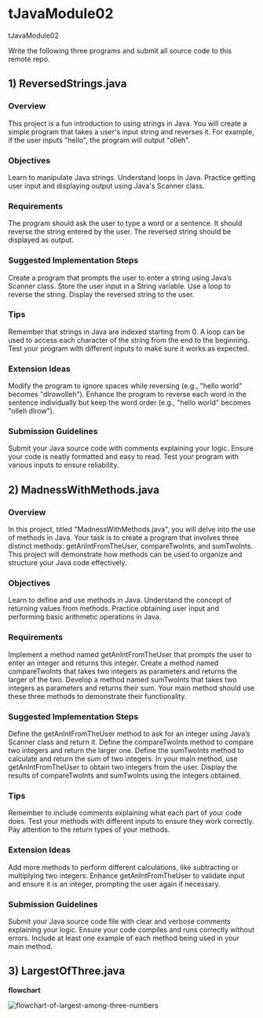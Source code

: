# tJavaModule02
tJavaModule02

Write the following three programs and submit all source code to this remote repo.

## 1) ReversedStrings.java
### Overview
This project is a fun introduction to using strings in Java. You will create a simple program that takes a user's input string and reverses it. For example, if the user inputs "hello", the program will output "olleh".

### Objectives
Learn to manipulate Java strings.
Understand loops in Java.
Practice getting user input and displaying output using Java's Scanner class.
### Requirements
The program should ask the user to type a word or a sentence.
It should reverse the string entered by the user.
The reversed string should be displayed as output.
### Suggested Implementation Steps
Create a program that prompts the user to enter a string using Java’s Scanner class.
Store the user input in a String variable.
Use a loop to reverse the string.
Display the reversed string to the user.
### Tips
Remember that strings in Java are indexed starting from 0.
A loop can be used to access each character of the string from the end to the beginning.
Test your program with different inputs to make sure it works as expected.
### Extension Ideas
Modify the program to ignore spaces while reversing (e.g., "hello world" becomes "dlrowolleh").
Enhance the program to reverse each word in the sentence individually but keep the word order (e.g., "hello world" becomes "olleh dlrow").
### Submission Guidelines
Submit your Java source code with comments explaining your logic.
Ensure your code is neatly formatted and easy to read.
Test your program with various inputs to ensure reliability.

## 2) MadnessWithMethods.java
### Overview
In this project, titled "MadnessWithMethods.java", you will delve into the use of methods in Java. Your task is to create a program that involves three distinct methods: getAnIntFromTheUser, compareTwoInts, and sumTwoInts. This project will demonstrate how methods can be used to organize and structure your Java code effectively.
### Objectives
Learn to define and use methods in Java.
Understand the concept of returning values from methods.
Practice obtaining user input and performing basic arithmetic operations in Java.
### Requirements
Implement a method named getAnIntFromTheUser that prompts the user to enter an integer and returns this integer.
Create a method named compareTwoInts that takes two integers as parameters and returns the larger of the two.
Develop a method named sumTwoInts that takes two integers as parameters and returns their sum.
Your main method should use these three methods to demonstrate their functionality.
### Suggested Implementation Steps
Define the getAnIntFromTheUser method to ask for an integer using Java’s Scanner class and return it.
Define the compareTwoInts method to compare two integers and return the larger one.
Define the sumTwoInts method to calculate and return the sum of two integers.
In your main method, use getAnIntFromTheUser to obtain two integers from the user.
Display the results of compareTwoInts and sumTwoInts using the integers obtained.
### Tips
Remember to include comments explaining what each part of your code does.
Test your methods with different inputs to ensure they work correctly.
Pay attention to the return types of your methods.
### Extension Ideas
Add more methods to perform different calculations, like subtracting or multiplying two integers.
Enhance getAnIntFromTheUser to validate input and ensure it is an integer, prompting the user again if necessary.
### Submission Guidelines
Submit your Java source code file with clear and verbose comments explaining your logic.
Ensure your code compiles and runs correctly without errors.
Include at least one example of each method being used in your main method.

## 3) LargestOfThree.java
****flowchart****


![flowchart-of-largest-among-three-numbers](https://github.com/BlackCatCode22/module-02-abdullah31416/assets/156399261/8848135d-324e-45fc-a76c-95d8c7d09d16)

